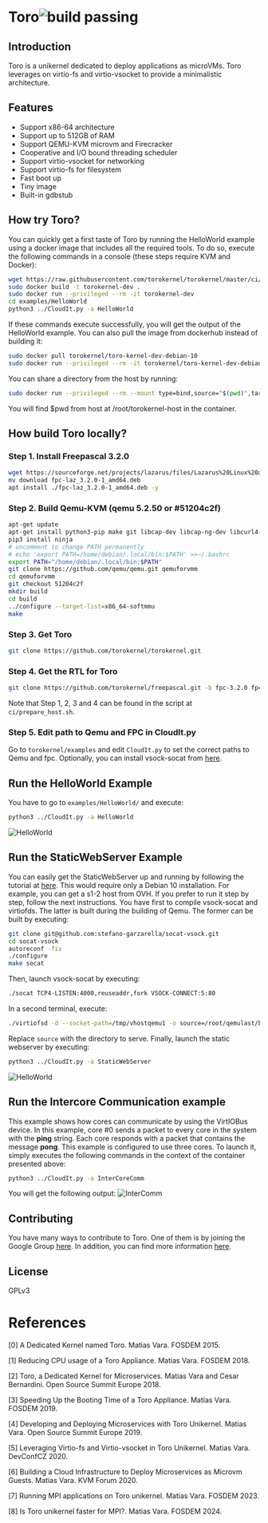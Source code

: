 # Toro![build passing](https://api.travis-ci.org/torokernel/torokernel.svg?branch=master)
## Introduction
Toro is a unikernel dedicated to deploy applications as microVMs. Toro leverages on virtio-fs and virtio-vsocket to provide a minimalistic architecture.

## Features
* Support x86-64 architecture
* Support up to 512GB of RAM
* Support QEMU-KVM microvm and Firecracker
* Cooperative and I/O bound threading scheduler
* Support virtio-vsocket for networking
* Support virtio-fs for filesystem
* Fast boot up
* Tiny image
* Built-in gdbstub

## How try Toro?
You can quickly get a first taste of Toro by running the HelloWorld example using a docker image that includes all the required tools. To do so, execute the following commands in a console (these steps require KVM and Docker):

```bash
wget https://raw.githubusercontent.com/torokernel/torokernel/master/ci/Dockerfile
sudo docker build -t torokernel-dev .
sudo docker run --privileged --rm -it torokernel-dev
cd examples/HelloWorld
python3 ../CloudIt.py -a HelloWorld
```
If these commands execute successfully, you will get the output of the HelloWorld example. 
You can also pull the image from dockerhub instead of building it:
```bash
sudo docker pull torokernel/toro-kernel-dev-debian-10
sudo docker run --privileged --rm -it torokernel/toro-kernel-dev-debian-10
```
You can share a directory from the host by running:
```bash
sudo docker run --privileged --rm --mount type=bind,source="$(pwd)",target=/root/torokernel-host -it torokernel/toro-kernel-dev-debian-10
```
You will find $pwd from host at /root/torokernel-host in the container.

## How build Toro locally?
### Step 1. Install Freepascal 3.2.0
```bash
wget https://sourceforge.net/projects/lazarus/files/Lazarus%20Linux%20amd64%20DEB/Lazarus%202.0.10/fpc-laz_3.2.0-1_amd64.deb/download
mv download fpc-laz_3.2.0-1_amd64.deb
apt install ./fpc-laz_3.2.0-1_amd64.deb -y
```
### Step 2. Build Qemu-KVM (qemu 5.2.50 or #51204c2f)
```bash
apt-get update
apt-get install python3-pip make git libcap-dev libcap-ng-dev libcurl4-gnutls-dev libgtk-3-dev libglib2.0-dev libpixman-1-dev libseccomp-dev -y
pip3 install ninja
# uncomment to change PATH permanently
# echo 'export PATH=/home/debian/.local/bin:$PATH' >>~/.bashrc
export PATH="/home/debian/.local/bin:$PATH"
git clone https://github.com/qemu/qemu.git qemuforvmm
cd qemuforvmm
git checkout 51204c2f
mkdir build 
cd build
../configure --target-list=x86_64-softmmu
make
```
### Step 3. Get Toro
```bash
git clone https://github.com/torokernel/torokernel.git
```
### Step 4. Get the RTL for Toro
```bash
git clone https://github.com/torokernel/freepascal.git -b fpc-3.2.0 fpc-3.2.0
```
Note that Step 1, 2, 3 and 4 can be found in the script at `ci/prepare_host.sh`.

### Step 5. Edit path to Qemu and FPC in CloudIt.py
Go to `torokernel/examples` and edit `CloudIt.py` to set the correct paths to Qemu and fpc. Optionally, you can install vsock-socat from [here](https://github.com/stefano-garzarella/socat-vsock).

## Run the HelloWorld Example
You have to go to `examples/HelloWorld/` and execute:
```bash
python3 ../CloudIt.py -a HelloWorld
```
![HelloWorld](https://github.com/torokernel/torokernel/wiki/images/helloworld.gif)

## Run the StaticWebServer Example
You can easily get the StaticWebServer up and running by following the tutorial at [here](https://github.com/torokernel/torowebserverappliance). This would require only a Debian 10 installation. For example, you can get a s1-2 host from OVH. If you prefer to run it step by step, follow the next instructions. You have first to compile vsock-socat and virtiofds. The latter is built during the building of Qemu. The former can be built by executing:
```bash
git clone git@github.com:stefano-garzarella/socat-vsock.git
cd socat-vsock
autoreconf -fiv
./configure
make socat
```
Then, launch vsock-socat by executing:

```bash
./socat TCP4-LISTEN:4000,reuseaddr,fork VSOCK-CONNECT:5:80
```
In a second terminal, execute:

```bash
./virtiofsd -d --socket-path=/tmp/vhostqemu1 -o source=/root/qemulast/build/testdir/ -o cache=always
```

Replace `source` with the directory to serve. Finally, launch the static webserver by executing:  

```bash
python3 ../CloudIt.py -a StaticWebServer
```
![HelloWorld](https://github.com/torokernel/torokernel/wiki/images/staticwebser.gif)

## Run the Intercore Communication example
This example shows how cores can communicate by using the VirtIOBus device. In this example, core #0 sends a packet to every core in the system with the **ping** string. Each core responds with a packet that contains the message **pong**. This example is configured to use three cores. To launch it, simply executes the following commands in the context of the container presented above:
```bash
python3 ../CloudIt.py -a InterCoreComm
```
You will get the following output:
![InterComm](https://github.com/torokernel/torokernel/wiki/images/intercom.gif)

## Contributing
You have many ways to contribute to Toro. One of them is by joining the Google Group [here](https://groups.google.com/forum/#!forum/torokernel). In addition, you can find more information [here](
https://github.com/MatiasVara/torokernel/wiki/How-to-Contribute).

## License
GPLv3

# References
[0] A Dedicated Kernel named Toro. Matias Vara. FOSDEM 2015.

[1] Reducing CPU usage of a Toro Appliance. Matias Vara. FOSDEM 2018.

[2] Toro, a Dedicated Kernel for Microservices. Matias Vara and Cesar Bernardini. Open Source Summit Europe 2018.

[3] Speeding Up the Booting Time of a Toro Appliance. Matias Vara. FOSDEM 2019.

[4] Developing and Deploying Microservices with Toro Unikernel. Matias Vara. Open Source Summit Europe 2019.

[5] Leveraging Virtio-fs and Virtio-vsocket in Toro Unikernel. Matias Vara. DevConfCZ 2020.

[6] Building a Cloud Infrastructure to Deploy Microservices as Microvm Guests. Matias Vara. KVM Forum 2020.

[7] Running MPI applications on Toro unikernel. Matias Vara. FOSDEM 2023.

[8] Is Toro unikernel faster for MPI?. Matias Vara. FOSDEM 2024.
